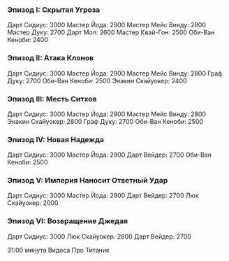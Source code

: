### Эпизод I: Скрытая Угроза

Дарт Сидиус: 3000
Мастер Йода: 2900
Мастер Мейс Винду: 2800
Мастер Дуку: 2700
Дарт Мол: 2600
Мастер Квай-Гон: 2500
Оби-Ван Кеноби: 2400

### Эпизод II: Атака Клонов

Дарт Сидиус: 3000
Мастер Йода: 2900
Мастер Мейс Винду: 2800
Граф Дуку: 2700
Оби-Ван Кеноби: 2500
Энакин Скайуокер: 2400

### Эпизод III: Месть Ситхов

Дарт Сидиус: 3000
Мастер Йода: 2900
Мастер Мейс Винду: 2800
Энакин Скайуокер: 2800
Граф Дуку: 2700
Оби-Ван Кеноби: 2500

### Эпизод IV: Новая Надежда

Дарт Сидиус: 3000
Мастер Йода: 2900
Дарт Вейдер: 2700
Оби-Ван Кеноби: 2500

### Эпизод V: Империя Наносит Ответный Удар

Дарт Сидиус: 3000
Мастер Йода: 2900
Дарт Вейдер: 2700
Люк Скайуокер: 2000

### Эпизод VI: Возвращение Джедая

Дарт Сидиус: 3000
Люк Скайуокер: 2800
Дарт Вейдер: 2700

31:00 минута Видоса Про Титаник
